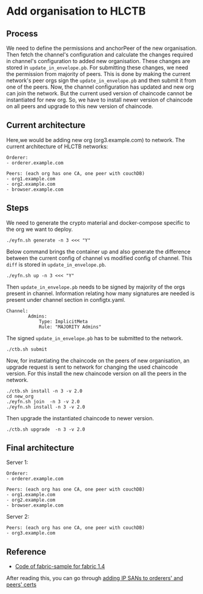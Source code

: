# Add organisation to HLCTB

## Process
We need to define the permissions and anchorPeer of the new organisation. Then fetch the channel's configuration and calculate the changes required in channel's configuration to added new organisation. These changes are stored in `update_in_envelope.pb`. For submitting these changes, we need the permission from majority of peers. This is done by making the current network's peer orgs sign the `update_in_envelope.pb` and then submit it from one of the peers. Now, the channel configuration has updated and new org can join the network. But the current used version of chaincode cannot be instantiated for new org. So, we have to install newer version of chaincode on all peers and upgrade to this new version of chaincode.

## Current architecture
Here,we would be adding new org (org3.example.com) to network. The current architecture of HLCTB networks:
```
Orderer:
- orderer.example.com

Peers: (each org has one CA, one peer with couchDB)
- org1.example.com
- org2.example.com
- browser.example.com
```

## Steps


We need to generate the crypto material and docker-compose specific to the org we want to deploy.
```
./eyfn.sh generate -n 3 <<< "Y"
```

Below command brings the container up and also generate the difference between the current config of channel vs modified config of channel. This `diff` is stored in `update_in_envelope.pb`.
```
./eyfn.sh up -n 3 <<< "Y"
```

Then `update_in_envelope.pb` needs to be signed by majority of the orgs present in channel. Information relating how many signatures are needed is present under channel section in configtx.yaml.

```
Channel:
        Admins:
            Type: ImplicitMeta
            Rule: "MAJORITY Admins"
```

The signed `update_in_envelope.pb` has to be submitted to the network.
```
./ctb.sh submit
```

Now, for instantiating the chaincode on the peers of new organisation, an upgrade request is sent to network for changing the used chaincode version.
For this install the new chaincode version on all the peers in the network.
```
./ctb.sh install -n 3 -v 2.0
cd new_org
./eyfn.sh join  -n 3 -v 2.0
./eyfn.sh install -n 3 -v 2.0
```

Then upgrade the instantiated chaincode to newer version.
```
./ctb.sh upgrade  -n 3 -v 2.0
```


## Final architecture
Server 1:
```
Orderer:
- orderer.example.com

Peers: (each org has one CA, one peer with couchDB)
- org1.example.com
- org2.example.com
- browser.example.com
```

Server 2:
```
Peers: (each org has one CA, one peer with couchDB)
- org3.example.com
```

## Reference
- [Code of fabric-sample for fabric 1.4](https://github.com/hyperledger/fabric-samples/tree/release-1.4/)

After reading this, you can go through [adding IP SANs to orderers' and peers' certs](add_ip_sans.md)
